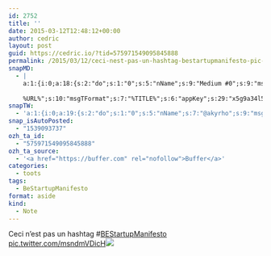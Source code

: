 ```yaml
---
id: 2752
title: ''
date: 2015-03-12T12:48:12+00:00
author: cedric
layout: post
guid: https://cedric.io/?tid=575971549095845888
permalink: /2015/03/12/ceci-nest-pas-un-hashtag-bestartupmanifesto-pic-twitter-com-msndmvdich/
snapMD:
  - |
    a:1:{i:0;a:18:{s:2:"do";s:1:"0";s:5:"nName";s:9:"Medium #0";s:9:"msgFormat";s:19:"%FULLTEXT%
    
    %URL%";s:10:"msgTFormat";s:7:"%TITLE%";s:6:"appKey";s:29:"x5g9a34l5z294i5y2q284e4g54454";s:6:"appSec";s:85:"d3h0a44e4s2b4i5u2r234m5f5b4v2l5q2a444h574347464a454x2w20374447494c484b4w2c464f5u2d4z2";s:8:"inclTags";s:1:"1";s:7:"fltrsOn";i:0;s:5:"fltrs";a:0:{}s:7:"proxyOn";i:0;s:7:"useSURL";i:0;s:1:"v";i:350;s:4:"publ";s:1:"0";s:11:"accessToken";s:65:"2353413aa5437433e5648ccf74a16119308317c52d1a24d8ed99f26add037528a";s:12:"appAppUserID";s:65:"104b21fd8da79171a6e7bf800d03b4b761204f242935e05d2d86850a6b1635f77";s:14:"appAppUserName";s:26:"Cédric Bousmanne (akyrho)";s:13:"appAppUserURL";s:26:"https://medium.com/@akyrho";s:7:"pubList";a:0:{}}}
snapTW:
  - 'a:1:{i:0;a:19:{s:2:"do";s:1:"0";s:5:"nName";s:7:"@akyrho";s:9:"msgFormat";s:26:"%TITLE%. %EXCERPT% - %URL%";s:6:"appKey";s:55:"x5g9a8325v2y475r3c4m48584n53446p423r3r5u3e356j5j3k4r2p3";s:6:"appSec";s:105:"d3h0a94o46415u594v3q5l5n5l4r4x474x4j484o473u4i5w2m4k494z2k344n306n5r3l5v2s554p4n3p3k45495c3z4v4d3m3u5w525";s:7:"fltrsOn";i:0;s:5:"fltrs";a:0:{}s:7:"proxyOn";i:0;s:7:"useSURL";i:0;s:1:"v";i:350;s:5:"twURL";s:25:"http://twitter.com/akyrho";s:11:"accessToken";s:50:"6678782-Eyg60SCeh7762DEIsYtTPD5GVeOuSN8ATMdF2Lpppe";s:14:"accessTokenSec";s:45:"PgGDCbcYLJnR5esZjY9ID72A33mUNCYnQwaQTBsojSJNa";s:5:"tw140";i:0;s:10:"riComments";s:1:"1";s:11:"riCommentsM";s:1:"1";s:12:"riCommentsAA";s:1:"1";s:8:"attchImg";s:1:"1";s:9:"wpImgSize";s:4:"full";}}'
snap_isAutoPosted:
  - "1539093737"
ozh_ta_id:
  - "575971549095845888"
ozh_ta_source:
  - '<a href="https://buffer.com" rel="nofollow">Buffer</a>'
categories:
  - toots
tags:
  - BeStartupManifesto
format: aside
kind:
  - Note
---
```

Ceci n&rsquo;est pas un hashtag <span class="hashtag hashtag_local">#<a href="https://cedric.io/tag/bestartupmanifesto/">BEStartupManifesto</a> <a href="https://twitter.com/akyrho/status/575971549095845888/photo/1" title="https://twitter.com/akyrho/status/575971549095845888/photo/1" class="link link_untco link_untco_image">pic.twitter.com/msndmVDicH</a><span class="embed_image embed_image_yes"><a href="https://twitter.com/akyrho/status/575971549095845888/photo/1"><img src="https://i1.wp.com/pbs.twimg.com/media/B_5DEnyWQAAnME-.png?w=900&#038;ssl=1" data-recalc-dims="1" /></a></span></p>